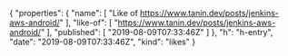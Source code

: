 {
  "properties": {
    "name": [
      "Like of https://www.tanin.dev/posts/jenkins-aws-android/"
    ],
    "like-of": [
      "https://www.tanin.dev/posts/jenkins-aws-android/"
    ],
    "published": [
      "2019-08-09T07:33:46Z"
    ]
  },
  "h": "h-entry",
  "date": "2019-08-09T07:33:46Z",
  "kind": "likes"
}
